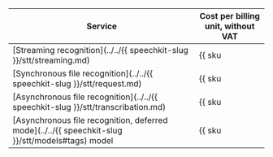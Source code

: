 | Service | Cost per billing unit, without VAT |
|---------------------------------------------------------------------------------------| ----- |
| [Streaming recognition](../../{{ speechkit-slug }}/stt/streaming.md) | {{ sku|USD|ai.speech.stt|string }} |
| [Synchronous file recognition](../../{{ speechkit-slug }}/stt/request.md) | {{ sku|USD|ai.speech.stt|string }} |
| [Asynchronous file recognition](../../{{ speechkit-slug }}/stt/transcribation.md) | {{ sku|USD|ai.speech.stt_long_running|string }} |
| [Asynchronous file recognition, deferred mode](../../{{ speechkit-slug }}/stt/models#tags) model | {{ sku|USD|ai.speech.stt_long_running_deferred.v1|string }} |
